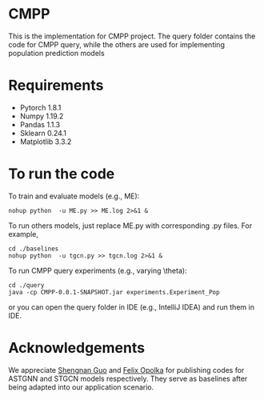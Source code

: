# CMPP
This is the implementation for CMPP project. The query folder contains the code for CMPP query, 
while the others are used for implementing population prediction models

# Requirements

- Pytorch 1.8.1
- Numpy 1.19.2
- Pandas 1.1.3
- Sklearn 0.24.1
- Matplotlib 3.3.2

# To run the code
To train and evaluate models (e.g., ME):
``` 
nohup python  -u ME.py >> ME.log 2>&1 &
```
To run others models, just replace ME.py with corresponding .py files. For example,
``` 
cd ./baselines
nohup python  -u tgcn.py >> tgcn.log 2>&1 &
```

To run CMPP query experiments (e.g., varying \theta):
``` 
cd ./query
java -cp CMPP-0.0.1-SNAPSHOT.jar experiments.Experiment_Pop
```
or you can open the query folder in IDE (e.g., IntelliJ IDEA) and run them in IDE.

# Acknowledgements
We appreciate [Shengnan Guo](https://github.com/guoshnBJTU/ASTGNN) and [Felix Opolka](https://github.com/FelixOpolka/STGCN-PyTorch) for publishing codes for ASTGNN and STGCN models respectively. They serve as 
baselines after being adapted into our application scenario.



